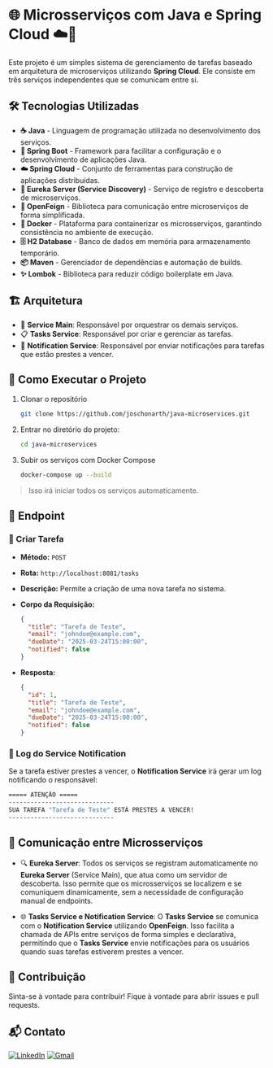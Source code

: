 # 🌐 Microsserviços com Java e Spring Cloud ☁️🍃

Este projeto é um simples sistema de gerenciamento de tarefas baseado em arquitetura de microserviços utilizando **Spring Cloud**. Ele consiste em três serviços independentes que se comunicam entre si.

## 🛠️ Tecnologias Utilizadas

- **☕ Java** - Linguagem de programação utilizada no desenvolvimento dos serviços.
- **🍃 Spring Boot** - Framework para facilitar a configuração e o desenvolvimento de aplicações Java.
- **☁️ Spring Cloud** - Conjunto de ferramentas para construção de aplicações distribuídas.
- **🔎 Eureka Server (Service Discovery)** - Serviço de registro e descoberta de microserviços.
- **🔗 OpenFeign** - Biblioteca para comunicação entre microserviços de forma simplificada.
- **🐳 Docker** - Plataforma para containerizar os microsserviços, garantindo consistência no ambiente de execução.
- **🗄️ H2 Database** - Banco de dados em memória para armazenamento temporário.
- **📦 Maven** - Gerenciador de dependências e automação de builds.
- **✨ Lombok** - Biblioteca para reduzir código boilerplate em Java.

## 🏗️ Arquitetura

- 🔧 **Service Main**: Responsável por orquestrar os demais serviços.
- 📋 **Tasks Service**: Responsável por criar e gerenciar as tarefas.
- 🔔 **Notification Service**: Responsável por enviar notificações para tarefas que estão prestes a vencer.

## 🚀 Como Executar o Projeto

1. Clonar o repositório

    ```bash
    git clone https://github.com/joschonarth/java-microservices.git
    ```

2. Entrar no diretório do projeto:

    ```bash
    cd java-microservices
    ```

3. Subir os serviços com Docker Compose

    ```bash
    docker-compose up --build
    ```

  > Isso irá iniciar todos os serviços automaticamente.

## 🔗 Endpoint

### 📝 Criar Tarefa

- **Método:** `POST`

- **Rota:** `http://localhost:8081/tasks`

- **Descrição:** Permite a criação de uma nova tarefa no sistema.

- **Corpo da Requisição:**

  ```json
  {
    "title": "Tarefa de Teste",
    "email": "johndoe@example.com",
    "dueDate": "2025-03-24T15:00:00",
    "notified": false
  }
  ```

- **Resposta:**

  ```json
  {
    "id": 1,
    "title": "Tarefa de Teste",
    "email": "johndoe@example.com",
    "dueDate": "2025-03-24T15:00:00",
    "notified": false
  }
  ```

### 🔔 Log do Service Notification

Se a tarefa estiver prestes a vencer, o **Notification Service** irá gerar um log notificando o responsável:

  ```bash
  ===== ATENÇÃO ===== 
  -----------------------------
  SUA TAREFA "Tarefa de Teste" ESTÁ PRESTES A VENCER!
  -----------------------------
  ```

## 📡 Comunicação entre Microsserviços

- 🔍 **Eureka Server**: Todos os serviços se registram automaticamente no **Eureka Server** (Service Main), que atua como um servidor de descoberta. Isso permite que os microsserviços se localizem e se comuniquem dinamicamente, sem a necessidade de configuração manual de endpoints.

- 🌐 **Tasks Service e Notification Service**: O **Tasks Service** se comunica com o **Notification Service** utilizando **OpenFeign**. Isso facilita a chamada de APIs entre serviços de forma simples e declarativa, permitindo que o **Tasks Service** envie notificações para os usuários quando suas tarefas estiverem prestes a vencer.

## 🤝 Contribuição

Sinta-se à vontade para contribuir! Fique à vontade para abrir issues e pull requests.

## 📬 Contato

[![LinkedIn](https://img.shields.io/badge/LinkedIn-0077B5?style=for-the-badge&logo=linkedin&logoColor=white)](https://www.linkedin.com/in/joschonarth/)
[![Gmail](https://img.shields.io/badge/Gmail-D14836?style=for-the-badge&logo=gmail&logoColor=white)](mailto:joschonarth@gmail.com)
